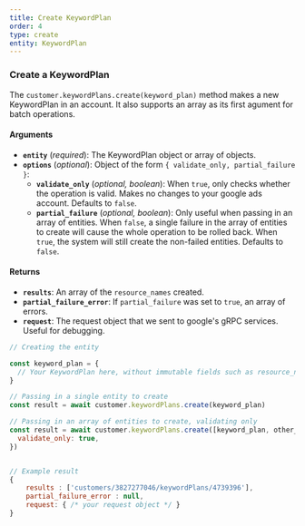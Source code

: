 ```yaml
---
title: Create KeywordPlan
order: 4
type: create
entity: KeywordPlan
---
```


### Create a KeywordPlan

The `customer.keywordPlans.create(keyword_plan)` method makes a new KeywordPlan in an account. It also supports an array as its first agument for batch operations.

#### Arguments

- **`entity`** (_required_): The KeywordPlan object or array of objects.
- **`options`** (_optional_): Object of the form `{ validate_only, partial_failure }`:
  - **`validate_only`** (_optional, boolean_): When `true`, only checks whether the operation is valid. Makes no changes to your google ads account. Defaults to `false`.
  - **`partial_failure`** (_optional, boolean_): Only useful when passing in an array of entities. When `false`, a single failure in the array of entities to create will cause the whole operation to be rolled back. When `true`, the system will still create the non-failed entities. Defaults to `false`.

#### Returns

- **`results`**: An array of the `resource_names` created.
- **`partial_failure_error`**: If `partial_failure` was set to `true`, an array of errors.
- **`request`**: The request object that we sent to google's gRPC services. Useful for debugging.

```javascript
// Creating the entity

const keyword_plan = {
  // Your KeywordPlan here, without immutable fields such as resource_name
}

// Passing in a single entity to create
const result = await customer.keywordPlans.create(keyword_plan)

// Passing in an array of entities to create, validating only
const result = await customer.keywordPlans.create([keyword_plan, other_keyword_plan], {
  validate_only: true,
})
```

```javascript

// Example result
{
	results : ['customers/3827277046/keywordPlans/4739396'],
	partial_failure_error : null,
	request: { /* your request object */ }
}

```
